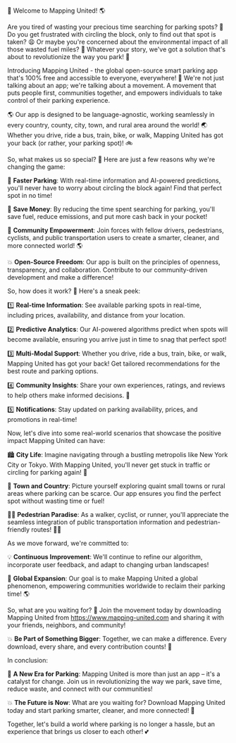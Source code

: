 🚀 Welcome to Mapping United! 🌎

Are you tired of wasting your precious time searching for parking spots? 🔴 Do you get frustrated with circling the block, only to find out that spot is taken? 😩 Or maybe you're concerned about the environmental impact of all those wasted fuel miles? 💨 Whatever your story, we've got a solution that's about to revolutionize the way you park! 🚗

Introducing Mapping United - the global open-source smart parking app that's 100% free and accessible to everyone, everywhere! 🌟 We're not just talking about an app; we're talking about a movement. A movement that puts people first, communities together, and empowers individuals to take control of their parking experience.

🌎 Our app is designed to be language-agnostic, working seamlessly in every country, county, city, town, and rural area around the world! 🌏 Whether you drive, ride a bus, train, bike, or walk, Mapping United has got your back (or rather, your parking spot)! 🚲

So, what makes us so special? 🤔 Here are just a few reasons why we're changing the game:

🔴 **Faster Parking**: With real-time information and AI-powered predictions, you'll never have to worry about circling the block again! Find that perfect spot in no time!

💸 **Save Money**: By reducing the time spent searching for parking, you'll save fuel, reduce emissions, and put more cash back in your pocket!

🌟 **Community Empowerment**: Join forces with fellow drivers, pedestrians, cyclists, and public transportation users to create a smarter, cleaner, and more connected world! 🌎

💥 **Open-Source Freedom**: Our app is built on the principles of openness, transparency, and collaboration. Contribute to our community-driven development and make a difference!

So, how does it work? 🤔 Here's a sneak peek:

1️⃣ **Real-time Information**: See available parking spots in real-time, including prices, availability, and distance from your location.

2️⃣ **Predictive Analytics**: Our AI-powered algorithms predict when spots will become available, ensuring you arrive just in time to snag that perfect spot!

3️⃣ **Multi-Modal Support**: Whether you drive, ride a bus, train, bike, or walk, Mapping United has got your back! Get tailored recommendations for the best route and parking options.

4️⃣ **Community Insights**: Share your own experiences, ratings, and reviews to help others make informed decisions. 🤝

5️⃣ **Notifications**: Stay updated on parking availability, prices, and promotions in real-time!

Now, let's dive into some real-world scenarios that showcase the positive impact Mapping United can have:

🏙️ **City Life**: Imagine navigating through a bustling metropolis like New York City or Tokyo. With Mapping United, you'll never get stuck in traffic or circling for parking again! 🚗

🌳 **Town and Country**: Picture yourself exploring quaint small towns or rural areas where parking can be scarce. Our app ensures you find the perfect spot without wasting time or fuel!

🏃‍♂️ **Pedestrian Paradise**: As a walker, cyclist, or runner, you'll appreciate the seamless integration of public transportation information and pedestrian-friendly routes! 🚶‍♀️

As we move forward, we're committed to:

💡 **Continuous Improvement**: We'll continue to refine our algorithm, incorporate user feedback, and adapt to changing urban landscapes!

🌟 **Global Expansion**: Our goal is to make Mapping United a global phenomenon, empowering communities worldwide to reclaim their parking time! 🌎

So, what are you waiting for? 🤔 Join the movement today by downloading Mapping United from https://www.mapping-united.com and sharing it with your friends, neighbors, and community!

💥 **Be Part of Something Bigger**: Together, we can make a difference. Every download, every share, and every contribution counts! 💪

In conclusion:

🌟 **A New Era for Parking**: Mapping United is more than just an app – it's a catalyst for change. Join us in revolutionizing the way we park, save time, reduce waste, and connect with our communities!

💥 **The Future is Now**: What are you waiting for? Download Mapping United today and start parking smarter, cleaner, and more connected! 🚀

Together, let's build a world where parking is no longer a hassle, but an experience that brings us closer to each other! 💕